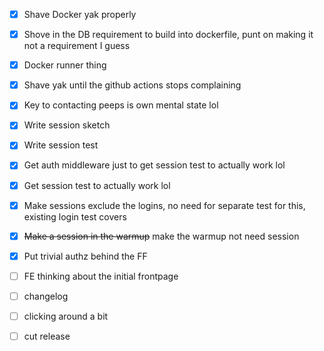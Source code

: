 - [x] Shave Docker yak properly
- [x] Shove in the DB requirement to build into dockerfile, punt on making it not a requirement I guess
- [x] Docker runner thing
- [x] Shave yak until the github actions stops complaining

- [x] Key to contacting peeps is own mental state lol

- [x] Write session sketch

- [x] Write session test
- [x] Get auth middleware just to get session test to actually work lol
- [x] Get session test to actually work lol
- [x] Make sessions exclude the logins, no need for separate test for this, existing login test covers

- [x] ~~Make a session in the warmup~~ make the warmup not need session
- [x] Put trivial authz behind the FF
- [ ] FE thinking about the initial frontpage

- [ ] changelog
- [ ] clicking around a bit
- [ ] cut release
